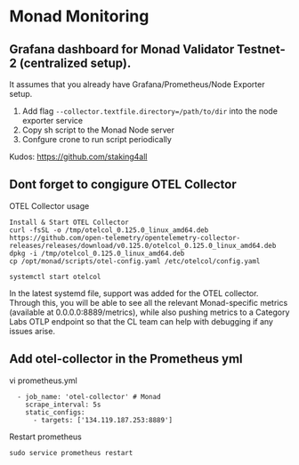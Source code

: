 # Monad Monitoring


## Grafana dashboard for Monad Validator Testnet-2 (centralized setup).

It assumes that you already have Grafana/Prometheus/Node Exporter setup.

1. Add flag `--collector.textfile.directory=/path/to/dir` into the node exporter service
2. Copy sh script to the Monad Node server
3. Confgure crone to run script periodically


Kudos: https://github.com/staking4all

## Dont forget to congigure OTEL Collector

OTEL Collector usage
```
Install & Start OTEL Collector
curl -fsSL -o /tmp/otelcol_0.125.0_linux_amd64.deb https://github.com/open-telemetry/opentelemetry-collector-releases/releases/download/v0.125.0/otelcol_0.125.0_linux_amd64.deb
dpkg -i /tmp/otelcol_0.125.0_linux_amd64.deb
cp /opt/monad/scripts/otel-config.yaml /etc/otelcol/config.yaml
```

```
systemctl start otelcol
```

In the latest systemd file, support was added for the OTEL collector. Through this, you will be able to see all the relevant Monad-specific metrics (available at 0.0.0.0:8889/metrics), while also pushing metrics to a Category Labs OTLP endpoint so that the CL team can help with debugging if any issues arise.

## Add otel-collector in the Prometheus yml

vi prometheus.yml
```
  - job_name: 'otel-collector' # Monad
    scrape_interval: 5s
    static_configs:
      - targets: ['134.119.187.253:8889']
```

Restart prometheus
```
sudo service prometheus restart
```
